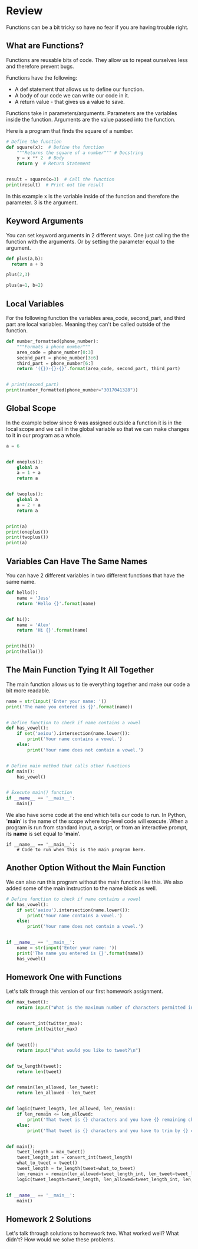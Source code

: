 # Review
Functions can be a bit tricky so have no fear if you are having trouble right.

## What are Functions?
Functions are reusable bits of code. They allow us to repeat ourselves less and therefore prevent bugs.

Functions have the following:
- A def statement that allows us to define our function.
- A body of our code we can write our code in it.
- A return value - that gives us a value to save.

Functions take in parameters/arguments. Parameters are the variables inside the function. Arguments are the value passed into the function.

Here is a program that finds the square of a number.
```python
# Define the function
def square(x):  # Define the function
    """Returns the square of a number""" # Docstring
    y = x ** 2  # Body
    return y  # Return Statement


result = square(x=3)  # Call the function
print(result)  # Print out the result
````
In this example x is the variable inside of the function and therefore the parameter. 3 is the argument.

## Keyword Arguments
You can set keyword arguments in 2 different ways. One just calling the the function with the arguments. Or by setting the parameter equal to the argument.

```python
def plus(a,b):
  return a + b

plus(2,3)

plus(a=1, b=2)
```

## Local Variables
For the following function the variables area_code, second_part, and third part are local variables. Meaning they can't be called outside of the function.

```python
def number_formatted(phone_number):
    """Formats a phone number"""
    area_code = phone_number[0:3]
    second_part = phone_number[3:6]
    third_part = phone_number[6:]
    return '({})-{}-{}'.format(area_code, second_part, third_part)


# print(second_part)
print(number_formatted(phone_number="3017041328"))
```

## Global Scope
In the example below since 6 was assigned outside a function it is in the local scope and we call in the global variable so that we can make changes to it in our program as a whole.


```python
a = 6


def oneplus():
    global a
    a = 1 + a
    return a


def twoplus():
    global a
    a = 2 + a
    return a


print(a)
print(oneplus())
print(twoplus())
print(a)
```

## Variables Can Have The Same Names

You can have 2 different variables in two different functions that have the same name.

```python
def hello():
    name = 'Jess'
    return 'Hello {}'.format(name)


def hi():
    name = 'Alex'
    return 'Hi {}'.format(name)


print(hi())
print(hello())
```

## The Main Function Tying It All Together
The main function allows us to tie everything together and make our code a bit more readable.

```python
name = str(input('Enter your name: '))
print('The name you entered is {}'.format(name))


# Define function to check if name contains a vowel
def has_vowel():
    if set('aeiou').intersection(name.lower()):
        print('Your name contains a vowel.')
    else:
        print('Your name does not contain a vowel.')


# Define main method that calls other functions
def main():
    has_vowel()


# Execute main() function
if __name__ == '__main__':
    main()
```

We also have some code at the end which tells our code to run. In Python, '__main__' is the name of the scope where top-level code will execute. When a program is run from standard input, a script, or from an interactive prompt, its __name__ is set equal to '__main__'.

```
if __name__ == '__main__':
    # Code to run when this is the main program here.
```

## Another Option Without the Main Function

We can also run this program without the main function like this. We also added some of the main instruction to the name block as well.

```python
# Define function to check if name contains a vowel
def has_vowel():
    if set('aeiou').intersection(name.lower()):
        print('Your name contains a vowel.')
    else:
        print('Your name does not contain a vowel.')


if __name__ == '__main__':
    name = str(input('Enter your name: '))
    print('The name you entered is {}'.format(name))
    has_vowel()
```

## Homework One with Functions

Let's talk through this version of our first homework assignment.

```python
def max_tweet():
    return input("What is the maximum number of characters permitted in twitter posts?\n")


def convert_int(twitter_max):
    return int(twitter_max)


def tweet():
    return input("What would you like to tweet?\n")


def tw_length(tweet):
    return len(tweet)


def remain(len_allowed, len_tweet):
    return len_allowed - len_tweet


def logic(tweet_length, len_allowed, len_remain):
    if len_remain <= len_allowed:
        print('That tweet is {} characters and you have {} remaining characters'.format(tweet_length, len_remain))
    else:
        print('That tweet is {} characters and you have to trim by {} characters'.format(len_allowed, len_allowed - len_remain))


def main():
    tweet_length = max_tweet()
    tweet_length_int = convert_int(tweet_length)
    what_to_tweet = tweet()
    tweet_length = tw_length(tweet=what_to_tweet)
    len_remain = remain(len_allowed=tweet_length_int, len_tweet=tweet_length)
    logic(tweet_length=tweet_length, len_allowed=tweet_length_int, len_remain=len_remain)


if __name__ == '__main__':
    main()
```

## Homework 2 Solutions
Let's talk through solutions to homework two. What worked well? What didn't? How would we solve these problems.
